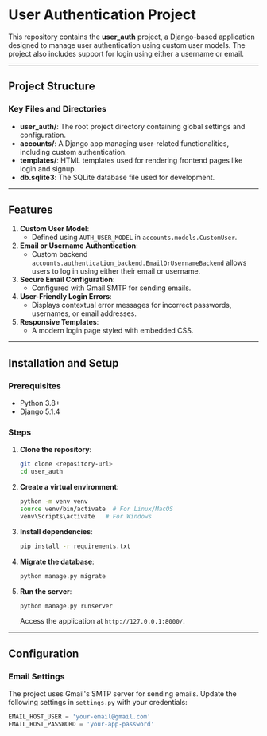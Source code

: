 # User Authentication Project

This repository contains the **user_auth** project, a Django-based application designed to manage user authentication using custom user models. The project also includes support for login using either a username or email.

---

## Project Structure

### Key Files and Directories
- **user_auth/**: The root project directory containing global settings and configuration.
- **accounts/**: A Django app managing user-related functionalities, including custom authentication.
- **templates/**: HTML templates used for rendering frontend pages like login and signup.
- **db.sqlite3**: The SQLite database file used for development.

---

## Features
1. **Custom User Model**:
   - Defined using `AUTH_USER_MODEL` in `accounts.models.CustomUser`.
2. **Email or Username Authentication**:
   - Custom backend `accounts.authentication_backend.EmailOrUsernameBackend` allows users to log in using either their email or username.
3. **Secure Email Configuration**:
   - Configured with Gmail SMTP for sending emails.
4. **User-Friendly Login Errors**:
   - Displays contextual error messages for incorrect passwords, usernames, or email addresses.
5. **Responsive Templates**:
   - A modern login page styled with embedded CSS.

---

## Installation and Setup

### Prerequisites
- Python 3.8+
- Django 5.1.4

### Steps
1. **Clone the repository**:
   ```bash
   git clone <repository-url>
   cd user_auth
   ```

2. **Create a virtual environment**:
   ```bash
   python -m venv venv
   source venv/bin/activate  # For Linux/MacOS
   venv\Scripts\activate   # For Windows
   ```

3. **Install dependencies**:
   ```bash
   pip install -r requirements.txt
   ```

4. **Migrate the database**:
   ```bash
   python manage.py migrate
   ```

5. **Run the server**:
   ```bash
   python manage.py runserver
   ```
   Access the application at `http://127.0.0.1:8000/`.

---

## Configuration

### Email Settings
The project uses Gmail's SMTP server for sending emails. Update the following settings in `settings.py` with your credentials:
```python
EMAIL_HOST_USER = 'your-email@gmail.com'
EMAIL_HOST_PASSWORD = 'your-app-password'
```


